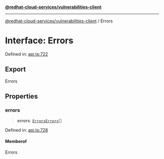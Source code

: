 [**@redhat-cloud-services/vulnerabilities-client**](../README.md)

***

[@redhat-cloud-services/vulnerabilities-client](../globals.md) / Errors

# Interface: Errors

Defined in: [api.ts:722](https://github.com/charlesmulder/javascript-clients/blob/main/packages/vulnerabilities/git-api/api.ts#L722)

## Export

Errors

## Properties

### errors

> **errors**: [`ErrorsErrors`](ErrorsErrors.md)[]

Defined in: [api.ts:728](https://github.com/charlesmulder/javascript-clients/blob/main/packages/vulnerabilities/git-api/api.ts#L728)

#### Memberof

Errors
